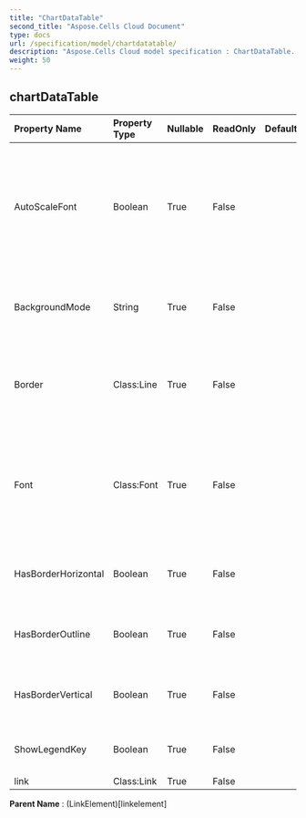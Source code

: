 ```yaml
---
title: "ChartDataTable"
second_title: "Aspose.Cells Cloud Document"
type: docs
url: /specification/model/chartdatatable/
description: "Aspose.Cells Cloud model specification : ChartDataTable. Effortlessly handle Excel and other spreadsheet documents with features like opening, generating, editing, splitting, merging, comparing, and converting."
weight: 50
---
```


## **chartDataTable**

 

| Property Name | Property Type | Nullable |  ReadOnly | DefaultValue | Description | 
| :- | :- | :- |:- |  :- | :- |
| AutoScaleFont | Boolean | True |  False |  | True if the text in the object changes font size when the object size changes.                         The default value is True. |  
| BackgroundMode | String | True |  False |  | Gets and sets the display mode of the background |  
| Border | Class:Line | True |  False |  | Returns a Border object that represents the border of the object |  
| Font | Class:Font | True |  False |  | Gets a  object which represents the font setting of the specified chart data table. |  
| HasBorderHorizontal | Boolean | True |  False |  | True if the chart data table has horizontal cell borders |  
| HasBorderOutline | Boolean | True |  False |  | True if the chart data table has outline borders |  
| HasBorderVertical | Boolean | True |  False |  | True if the chart data table has vertical cell borders |  
| ShowLegendKey | Boolean | True |  False |  | True if the data label legend key is visible. |  
| link | Class:Link | True |  False |  |  |  

**Parent Name** : (LinkElement)[linkelement]

